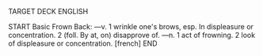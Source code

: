 TARGET DECK
ENGLISH

START
Basic
Frown
Back: —v. 1 wrinkle one's brows, esp. In displeasure or concentration. 2 (foll. By at, on) disapprove of. —n. 1 act of frowning. 2 look of displeasure or concentration. [french]
END
